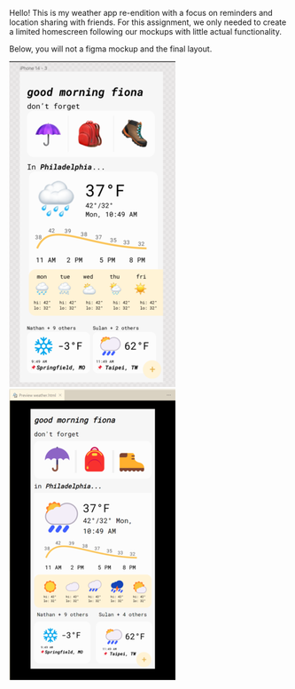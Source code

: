Hello! This is my weather app re-endition with a focus on reminders and location sharing with friends. For this assignment, we only needed to create a limited homescreen following our mockups with little actual functionality. 

Below, you will not a figma mockup and the final layout. 


![figma mockup](figsSMALl.png) ![final layout](finalapplayoutsmall.png)
